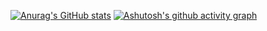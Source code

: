 

<!--
**maksimkayun/maksimkayun** is a ✨ _special_ ✨ repository because its `README.md` (this file) appears on your GitHub profile.

Here are some ideas to get you started:

- 🔭 I’m currently working on ...
- 🌱 I’m currently learning ...
- 👯 I’m looking to collaborate on ...
- 🤔 I’m looking for help with ...
- 💬 Ask me about ...
- 📫 How to reach me: ...
- 😄 Pronouns: ...
- ⚡ Fun fact: ...
-->
[![Anurag's GitHub stats](https://github-readme-stats.vercel.app/api?username=maksimkayun)](https://github.com/anuraghazra/github-readme-stats)
[![Ashutosh's github activity graph](https://activity-graph.herokuapp.com/graph?username=maksimkayun)](https://github.com/ashutosh00710/github-readme-activity-graph)
